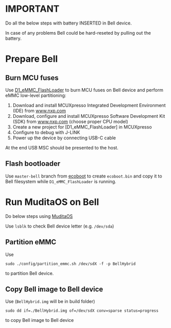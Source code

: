 # IMPORTANT

Do all the below steps with battery INSERTED in Bell device.

In case of any problems Bell could be hard-reseted by pulling out the battery.

# Prepare Bell

## Burn MCU fuses

Use [D1_eMMC_FlashLoader](https://github.com/mudita/D1_eMMC_FlashLoader/)
to burn MCU fuses on Bell device
and perform eMMC low-level partitioning:

1. Download and install MCUXpresso Integrated Development Environment (IDE) from www.nxp.com
2. Download, configure and install MCUXpresso Software Development Kit (SDK) from www.nxp.com (choose proper CPU model)
3. Create a new project for [D1_eMMC_FlashLoader] in MCUXpresso
4. Configure to debug with J-LINK
5. Power up the device by connecting USB-C cable

At the end USB MSC should be presented to the host.

## Flash bootloader

Use `master-bell` branch from [ecoboot](https://github.com/mudita/ecoboot/tree/master-bell)
to create `ecoboot.bin` and copy it to Bell filesystem
while `D1_eMMC_FlashLoader` is running.

# Run MuditaOS on Bell

Do below steps using [MuditaOS](https://github.com/mudita/MuditaOS)

Use `lsblk` to check Bell device letter (e.g. `/dev/sda`)

## Partition eMMC

Use

`sudo ./config/partition_emmc.sh /dev/sdX -f -p BellHybrid`

to partition Bell device.

## Copy Bell image to Bell device

Use (`BellHybrid.img` will be in build folder)

`sudo dd if=./BellHybrid.img of=/dev/sdX conv=sparse status=progress`

to copy Bell image to Bell device
